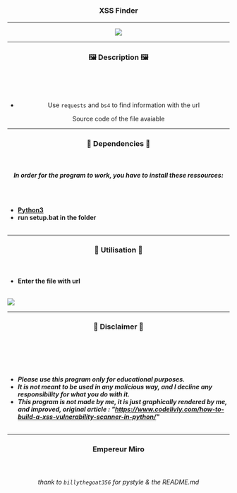 ### <p align="center"> XSS Finder </p>
  
-----
<p align="center"><img src="https://i.pinimg.com/originals/58/27/59/582759a8d20ed86187472226e390cc2f.gif"></p>

-----

### <p align="center">🖼️ Description 🖼️</p><br>

<center> 
  
<br>

* Use `requests` and `bs4` to find information with the url  

Source code of the file avaiable<br>

</center>

-----

### <p align="center">📁 Dependencies 📁</p><br>

<p align="center"><strong><i>In order for the program to work, you have to install these ressources:</i></strong</p>

<br><br>
* <a href="https://www.python.org/ftp/python/3.9.13/python-3.9.13-amd64.exe">Python3</a>
* run setup.bat in the folder
<br><br>

-----

### <p align="center">🔌 Utilisation 🔌</p><br>
  
* Enter the file with url
  <br><br>
 <img src="https://i.imgur.com/ZAR6yeD.png">
<br>
  
-----

### <p align="center">📌 Disclaimer 📌</p><br>

<br><br>
* ***Please use this program only for educational purposes.***
* ***It is not meant to be used in any malicious way, and I decline any responsibility for what you do with it.***
* ***This program is not made by me, it is just graphically rendered by me, and improved, original article : "https://www.codelivly.com/how-to-build-a-xss-vulnerability-scanner-in-python/"***
<br><br>

-----

  ### <p align="center">Empereur Miro</p> <br>

  ###### <p align="center">thank to `billythegoat356` for pystyle & the README.md</p>
